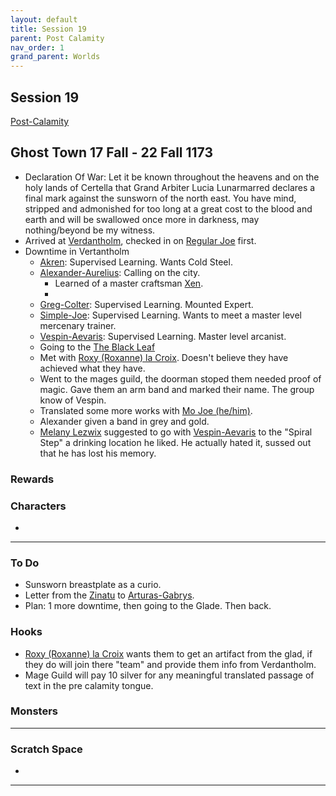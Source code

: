 ```yaml
---
layout: default
title: Session 19
parent: Post Calamity
nav_order: 1
grand_parent: Worlds
---
```

## Session 19
[Post-Calamity](Post-Calamity)
## Ghost Town 17 Fall - 22 Fall 1173
* Declaration Of War: Let it be known throughout the heavens and on the holy lands of Certella that Grand Arbiter Lucia Lunarmarred declares a final mark against the sunsworn of the north east. You have mind, stripped and admonished for too long at a great cost to the blood and earth and will be swallowed once more in darkness, may nothing/beyond be my witness.
* Arrived at [Verdantholm](Game/Worlds/Post-Calamity/Verdantholm), checked in on [Regular Joe](Game/Worlds/Post-Calamity/Verdantholm#Regular%20Joe) first. 
* Downtime in Vertantholm
	* [Akren](Game/Worlds/Post-Calamity/Akren): Supervised Learning. Wants Cold Steel.
	* [Alexander-Aurelius](Game/Worlds/Post-Calamity/Alexander-Aurelius): Calling on the city.
		* Learned of a master craftsman [Xen](Game/Worlds/Post-Calamity/Verdantholm#Xen).
		* 
	* [Greg-Colter](Game/Worlds/Post-Calamity/Greg-Colter): Supervised Learning. Mounted Expert. 
	* [Simple-Joe](Game/Worlds/Post-Calamity/Simple-Joe): Supervised Learning. Wants to meet a master level mercenary trainer.
	* [Vespin-Aevaris](Game/Worlds/Post-Calamity/Vespin-Aevaris): Supervised Learning. Master level arcanist.
	* Going to the [The Black Leaf](Game/Worlds/Post-Calamity/Verdantholm#The%20Black%20Leaf)
	* Met with [Roxy (Roxanne) la Croix](Game/Worlds/Post-Calamity/Verdantholm#Roxy%20(Roxanne)%20la%20Croix). Doesn't believe they have achieved what they have.
	* Went to the mages guild, the doorman stoped them needed proof of magic. Gave them an arm band and marked their name. The group know of Vespin.
	* Translated some more works with [Mo Joe (he/him)](Game/Worlds/Post-Calamity/Verdantholm#Mo%20Joe%20(he/him)).
	* Alexander given a band in grey and gold.
	* [Melany Lezwix](Game/Worlds/Post-Calamity/Verdantholm#Melany%20Lezwix) suggested to go with [Vespin-Aevaris](Game/Worlds/Post-Calamity/Vespin-Aevaris) to the "Spiral Step" a drinking location he liked. He actually hated it, sussed out that he has lost his memory.

### Rewards


### Characters
* 
 ---

### To Do

* Sunsworn breastplate as a curio.
* Letter from the [Zinatu](Game/Worlds/Post-Calamity/Zinatu) to [Arturas-Gabrys](Game/Worlds/Post-Calamity/Arturas-Gabrys).
* Plan: 1 more downtime, then going to the Glade. Then back.
### Hooks
* [Roxy (Roxanne) la Croix](Game/Worlds/Post-Calamity/Verdantholm#Roxy%20(Roxanne)%20la%20Croix) wants them to get an artifact from the glad, if they do will join there "team" and provide them info from Verdantholm.
* Mage Guild will pay 10 silver for any meaningful translated passage of text in the pre calamity tongue.

### Monsters


---

### Scratch Space
* 

---